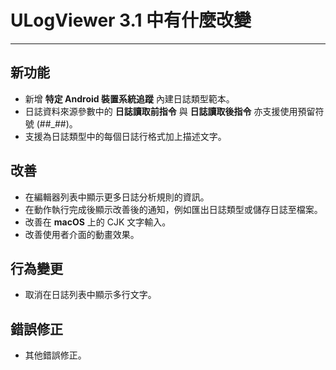 ﻿# ULogViewer 3.1 中有什麼改變
 ---

## 新功能
+ 新增 **特定 Android 裝置系統追蹤** 內建日誌類型範本。
+ 日誌資料來源參數中的 **日誌讀取前指令** 與 **日誌讀取後指令** 亦支援使用預留符號 (##_##)。
+ 支援為日誌類型中的每個日誌行格式加上描述文字。

## 改善
+ 在編輯器列表中顯示更多日誌分析規則的資訊。
+ 在動作執行完成後顯示改善後的通知，例如匯出日誌類型或儲存日誌至檔案。
+ 改善在 **macOS** 上的 CJK 文字輸入。
+ 改善使用者介面的動畫效果。

## 行為變更
+ 取消在日誌列表中顯示多行文字。

## 錯誤修正
+ 其他錯誤修正。